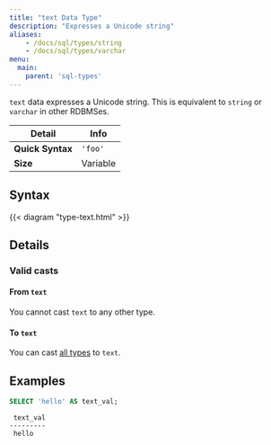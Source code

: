 ```yaml
---
title: "text Data Type"
description: "Expresses a Unicode string"
aliases:
    - /docs/sql/types/string
    - /docs/sql/types/varchar
menu:
  main:
    parent: 'sql-types'
---
```


`text` data expresses a Unicode string. This is equivalent to `string` or
`varchar` in other RDBMSes.

Detail | Info
-------|------
**Quick Syntax** | `'foo'`
**Size** | Variable

## Syntax

{{< diagram "type-text.html" >}}

## Details

### Valid casts

#### From `text`

You cannot cast `text` to any other type.

#### To `text`

You can cast [all types](../) to `text`.

## Examples

```sql
SELECT 'hello' AS text_val;
```
```nofmt
 text_val
---------
 hello
```
